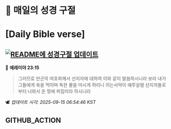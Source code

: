 # 🙏 매일의 성경 구절
# [Daily Bible verse]
## [![README에 성경구절 업데이트](https://github.com/DONGSUKA/first_test/actions/workflows/update-readme-bible.yml/badge.svg)](https://github.com/DONGSUKA/first_test/actions/workflows/update-readme-bible.yml)
<!-- START_BIBLE_VERSE -->
📖 **예레미야 23:15**
> 그러므로 만군의 여호와께서 선지자에 대하여 이와 같이 말씀하시니라 보라 내가 그들에게 쑥을 먹이며 독한 물을 마시게 하리니 이는사악이 예루살렘 선지자들로부터 나와서 온 땅에 퍼짐이라 하시니라

🕊️ _업데이트 시각: 2025-09-15 06:54:46 KST_
  <!-- END_BIBLE_VERSE -->
## GITHUB_ACTION
